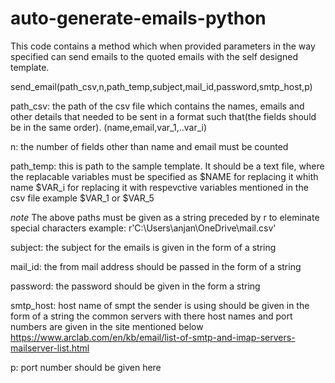 # auto-generate-emails-python
This code contains a method which when provided parameters in the way specified can send emails to the quoted emails with the self designed template.

send_email(path_csv,n,path_temp,subject,mail_id,password,smtp_host,p)

path_csv:
the path of the csv file which contains the names, emails and other details 
that needed to be sent in a format such that(the fields should be in the same order).
(name,email,var_1,..var_i)

n:
the number of fields other than name and email must be counted

path_temp:
this is path to the sample template. It should be a text file, where the replacable variables must be specified as 
$NAME for replacing it whith name
$VAR_i for replacing it with respevctive variables mentioned in the csv file
example $VAR_1 or $VAR_5 

*note* The above paths must be given as a string preceded by r to eleminate special characters
       example: r'C:\Users\anjan\OneDrive\mail.csv'

subject:
the subject for the emails is given in the form of a string

mail_id:
the from mail address should be passed in the form of a string

password:
the password should be given in the form a string

smtp_host:
host name of smpt the sender is using should be given in the form of a string
the common servers with there host names and port numbers are given in the site mentioned below
https://www.arclab.com/en/kb/email/list-of-smtp-and-imap-servers-mailserver-list.html

p:
port number should be given here
